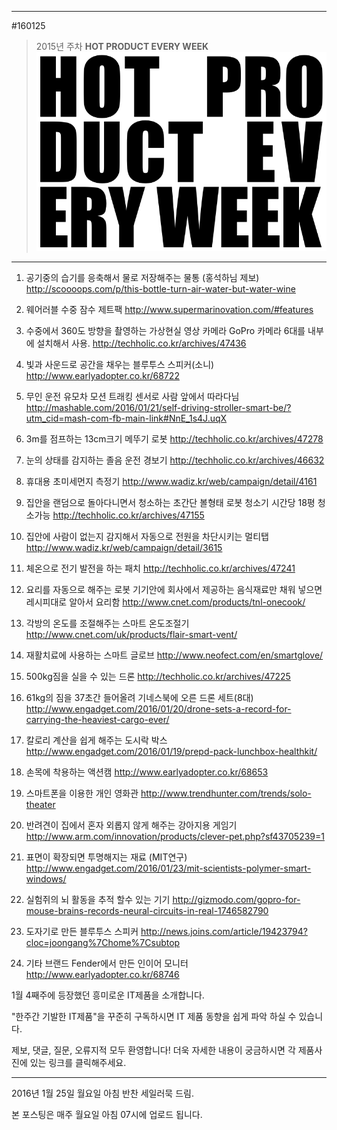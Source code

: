 
---  
#160125  
> 2015년 주차 **HOT PRODUCT EVERY WEEK**  
> ![pic](../image/MAIN.png)  

---  

1. 공기중의 습기를 응축해서 물로 저장해주는 물통
(홍석하님 제보)
http://scoooops.com/p/this-bottle-turn-air-water-but-water-wine

2. 웨어러블 수중 잠수 제트팩
http://www.supermarinovation.com/#features

3. 수중에서 360도 방향을 촬영하는 가상현실 영상 카메라
GoPro 카메라 6대를 내부에 설치해서 사용.
http://techholic.co.kr/archives/47436

4. 빛과 사운드로 공간을 채우는 블루투스 스피커(소니)
http://www.earlyadopter.co.kr/68722

5. 무인 운전 유모차
모션 트래킹 센서로 사람 앞에서 따라다님
http://mashable.com/2016/01/21/self-driving-stroller-smart-be/?utm_cid=mash-com-fb-main-link#NnE_1s4J.uqX

6. 3m를 점프하는 13cm크기 메뚜기 로봇
http://techholic.co.kr/archives/47278

7. 눈의 상태를 감지하는 졸음 운전 경보기
http://techholic.co.kr/archives/46632

8. 휴대용 초미세먼지 측정기
http://www.wadiz.kr/web/campaign/detail/4161

9. 집안을 랜덤으로 돌아다니면서 청소하는 초간단 볼형태 로봇 청소기
시간당 18평 청소가능
http://techholic.co.kr/archives/47155

10. 집안에 사람이 없는지 감지해서 자동으로 전원을 차단시키는 멀티탭
http://www.wadiz.kr/web/campaign/detail/3615

11. 체온으로 전기 발전을 하는 패치
http://techholic.co.kr/archives/47241

12. 요리를 자동으로 해주는 로봇
기기안에 회사에서 제공하는 음식재료만 채워 넣으면 레시피대로 알아서 요리함
http://www.cnet.com/products/tnl-onecook/

13. 각방의 온도를 조절해주는 스마트 온도조절기
http://www.cnet.com/uk/products/flair-smart-vent/

14. 재활치료에 사용하는 스마트 글로브
http://www.neofect.com/en/smartglove/

15. 500kg짐을 실을 수 있는 드론
http://techholic.co.kr/archives/47225

16. 61kg의 짐을 37초간 들어올려 기네스북에 오른 드론 세트(8대)
http://www.engadget.com/2016/01/20/drone-sets-a-record-for-carrying-the-heaviest-cargo-ever/

17. 칼로리 계산을 쉽게 해주는 도시락 박스
http://www.engadget.com/2016/01/19/prepd-pack-lunchbox-healthkit/

18. 손목에 착용하는 액션캠
http://www.earlyadopter.co.kr/68653

19. 스마트폰을 이용한 개인 영화관
http://www.trendhunter.com/trends/solo-theater

20. 반려견이 집에서 혼자 외롭지 않게 해주는 강아지용 게임기
http://www.arm.com/innovation/products/clever-pet.php?sf43705239=1

21. 표면이 확장되면 투명해지는 재료 (MIT연구)
http://www.engadget.com/2016/01/23/mit-scientists-polymer-smart-windows/

22. 실험쥐의 뇌 활동을 추적 할수 있는 기기
http://gizmodo.com/gopro-for-mouse-brains-records-neural-circuits-in-real-1746582790

23. 도자기로 만든 블루투스 스피커
http://news.joins.com/article/19423794?cloc=joongang%7Chome%7Csubtop

24. 기타 브랜드 Fender에서 만든 인이어 모니터
http://www.earlyadopter.co.kr/68746




1월 4째주에 등장했던 흥미로운 IT제품을 소개합니다.

"한주간 기발한 IT제품"을 꾸준히 구독하시면 
IT 제품 동향을 쉽게 파악 하실 수 있습니다.

제보, 댓글, 질문, 오류지적 모두 환영합니다!
더욱 자세한 내용이 궁금하시면 각 제품사진에 있는 링크를 클릭해주세요.

---
2016년 1월 25일 
월요일 아침 반찬 <Tech>
세일러묵 드림.

본 포스팅은 매주 월요일 아침 07시에 업로드 됩니다.
